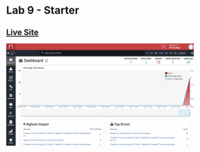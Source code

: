 # Lab 9 - Starter

## [Live Site](https://kabir-vats.github.io/Lab9_Starter/)

![Tracking Errors Screenshot](TrackingErrors.png)
